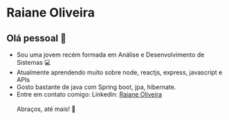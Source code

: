 
# Raiane Oliveira

## Olá pessoal 👋
<ul>
  <li> Sou uma jovem recém formada em Análise e Desenvolvimento de Sistemas 💻 </li>
  <li> Atualmente aprendendo muito sobre node, reactjs, express, javascript e APIs </li>
  <li> Gosto bastante de java com Spring boot, jpa, hibernate.</li>
  <li> Entre em contato comigo: Linkedin: <a href="https://www.linkedin.com/in/raiane-oliveira-509490139/">Raiane Oliveira</a> </li>
 </br>
 Abraços, até mais! 🙋‍
